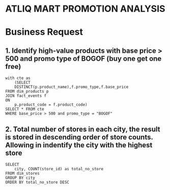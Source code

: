 # ATLIQ MART PROMOTION ANALYSIS

# Business Request

## 1. Identify high-value products with base price > 500 and promo type of BOGOF (buy one get one free)
```
with cte as 
	(SELECT 
	DISTINCT(p.product_name),f.promo_type,f.base_price
FROM dim_products p
JOIN fact_events f
ON
	p.product_code = f.product_code)
SELECT * FROM cte
WHERE base_price > 500 and promo_type = "BOGOF"
```

## 2. Total number of stores in each city, the result is stored in descending order of store counts. Allowing in indentify the city with the highest store
```
SELECT
	city, COUNT(store_id) as total_no_store
FROM dim_stores
GROUP BY city 
ORDER BY total_no_store DESC
```

